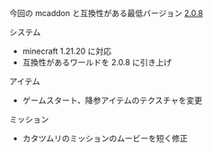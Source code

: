 今回の mcaddon と互換性がある最低バージョン
[2.0.8](https://github.com/AKHstudio/informant_distribution/releases/tag/2.0.8)

システム

-   minecraft 1.21.20 に対応
-   互換性があるワールドを 2.0.8 に引き上げ

アイテム

-   ゲームスタート、降参アイテムのテクスチャを変更

ミッション

-   カタツムリのミッションのムービーを短く修正
